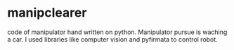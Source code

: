 # manipclearer
code of manipulator hand written on python. Мanipulator pursue is waching a car. I used libraries like computer vision and pyfirmata to control robot.   
